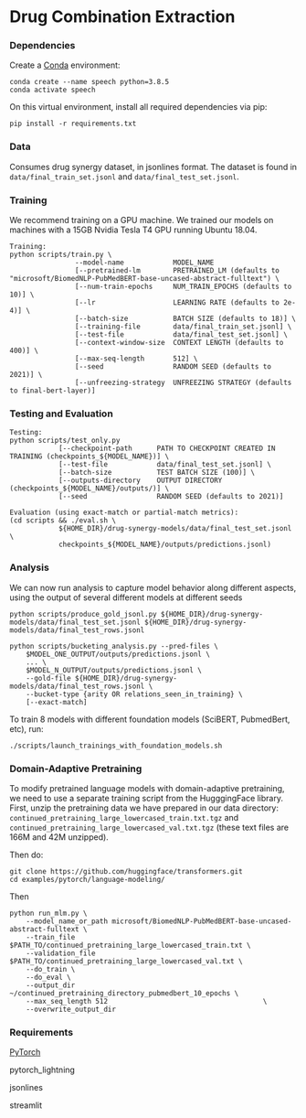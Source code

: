 # Drug Combination Extraction

### Dependencies
Create a [Conda](https://docs.conda.io/projects/conda/en/latest/user-guide/install/index.html#regular-installation) environment:
```
conda create --name speech python=3.8.5
conda activate speech
```

On this virtual environment, install all required dependencies via pip:
```
pip install -r requirements.txt
```
### Data
Consumes drug synergy dataset, in jsonlines format. The dataset is found in `data/final_train_set.jsonl` and `data/final_test_set.jsonl`.

### Training
We recommend training on a GPU machine. We trained our models on machines with a 15GB Nvidia Tesla T4 GPU running Ubuntu 18.04.

```
Training:
python scripts/train.py \
                --model-name            MODEL_NAME
                [--pretrained-lm        PRETRAINED_LM (defaults to "microsoft/BiomedNLP-PubMedBERT-base-uncased-abstract-fulltext") \
                [--num-train-epochs     NUM_TRAIN_EPOCHS (defaults to 10)] \
                [--lr                   LEARNING RATE (defaults to 2e-4)] \
                [--batch-size           BATCH SIZE (defaults to 18)] \
                [--training-file        data/final_train_set.jsonl] \
                [--test-file            data/final_test_set.jsonl] \
                [--context-window-size  CONTEXT LENGTH (defaults to 400)] \
                [--max-seq-length       512] \
                [--seed                 RANDOM SEED (defaults to 2021)] \
                [--unfreezing-strategy  UNFREEZING STRATEGY (defaults to final-bert-layer)]

```

### Testing and Evaluation

```
Testing:
python scripts/test_only.py
            [--checkpoint-path      PATH TO CHECKPOINT CREATED IN TRAINING (checkpoints_${MODEL_NAME})] \
            [--test-file            data/final_test_set.jsonl] \
            [--batch-size           TEST BATCH SIZE (100)] \
            [--outputs-directory    OUTPUT DIRECTORY (checkpoints_${MODEL_NAME}/outputs/)] \
            [--seed                 RANDOM SEED (defaults to 2021)]

Evaluation (using exact-match or partial-match metrics):
(cd scripts && ./eval.sh \
            ${HOME_DIR}/drug-synergy-models/data/final_test_set.jsonl \
            checkpoints_${MODEL_NAME}/outputs/predictions.jsonl)

```

### Analysis
We can now run analysis to capture model behavior along different aspects, using the output of several different models at different seeds
```
python scripts/produce_gold_jsonl.py ${HOME_DIR}/drug-synergy-models/data/final_test_set.jsonl ${HOME_DIR}/drug-synergy-models/data/final_test_rows.jsonl

python scripts/bucketing_analysis.py --pred-files \
    $MODEL_ONE_OUTPUT/outputs/predictions.jsonl \
    ... \
    $MODEL_N_OUTPUT/outputs/predictions.jsonl \
    --gold-file ${HOME_DIR}/drug-synergy-models/data/final_test_rows.jsonl \
    --bucket-type {arity OR relations_seen_in_training} \
    [--exact-match]
```


To train 8 models with different foundation models (SciBERT, PubmedBert, etc), run:
```
./scripts/launch_trainings_with_foundation_models.sh
```

### Domain-Adaptive Pretraining
To modify pretrained language models with domain-adaptive pretraining, we need to use a separate training script from the HugggingFace library. First, unzip the pretraining data we have prepared in our data directory: `continued_pretraining_large_lowercased_train.txt.tgz` and `continued_pretraining_large_lowercased_val.txt.tgz` (these text files are 166M and 42M unzipped).

Then do:
```
git clone https://github.com/huggingface/transformers.git
cd examples/pytorch/language-modeling/
```

Then
```
python run_mlm.py \
    --model_name_or_path microsoft/BiomedNLP-PubMedBERT-base-uncased-abstract-fulltext \
    --train_file $PATH_TO/continued_pretraining_large_lowercased_train.txt \
    --validation_file $PATH_TO/continued_pretraining_large_lowercased_val.txt \
    --do_train \
    --do_eval \
    --output_dir ~/continued_pretraining_directory_pubmedbert_10_epochs \
    --max_seq_length 512                                      \
    --overwrite_output_dir
```

### Requirements
[PyTorch](https://pytorch.org/get-started/locally/)

pytorch_lightning

jsonlines

streamlit

